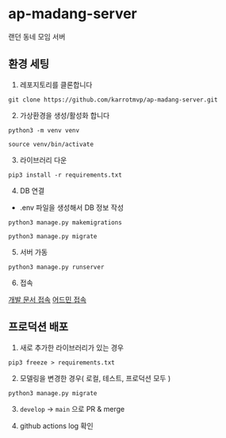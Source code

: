 # ap-madang-server
랜던 동네 모임 서버

## 환경 세팅

1. 레포지토리를 클론합니다
```
git clone https://github.com/karrotmvp/ap-madang-server.git
```

2. 가상환경을 생성/활성화 합니다
```
python3 -m venv venv
```
```
source venv/bin/activate
```

3. 라이브러리 다운
```
pip3 install -r requirements.txt
```

4. DB 연결
* .env 파일을 생성해서 DB 정보 작성

```
python3 manage.py makemigrations
```

```
python3 manage.py migrate
```

5. 서버 가동
```
python3 manage.py runserver
```

6. 접속

[개발 문서 접속](http://127.0.0.1:8000/swagger/)
[어드민 접속](http://127.0.0.1:8000/admin)

## 프로덕션 배포

1. 새로 추가한 라이브러리가 있는 경우
```
pip3 freeze > requirements.txt
```

2. 모델링을 변경한 경우( 로컬, 테스트, 프로덕션 모두 )
```
python3 manage.py migrate
```

3. `develop` -> `main` 으로 PR & merge

4. github actions log 확인
